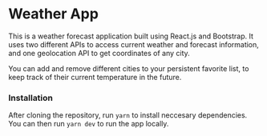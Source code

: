 # Weather App

This is a weather forecast application built using React.js and Bootstrap. It uses two different APIs to access current weather and forecast information, and one geolocation API to get coordinates of any city.

You can add and remove different cities to your persistent favorite list, to keep track of their current temperature in the future.

### Installation

After cloning the repository, run `yarn` to install neccesary dependencies. You can then run `yarn dev` to run the app locally.
